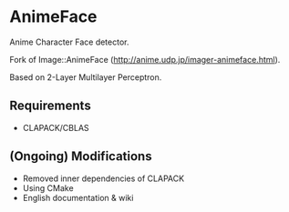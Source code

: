 AnimeFace
=========

Anime Character Face detector.

Fork of Image::AnimeFace (http://anime.udp.jp/imager-animeface.html).

Based on 2-Layer Multilayer Perceptron.


Requirements
--------
- CLAPACK/CBLAS


(Ongoing) Modifications
--------

- Removed inner dependencies of CLAPACK
- Using CMake
- English documentation & wiki
